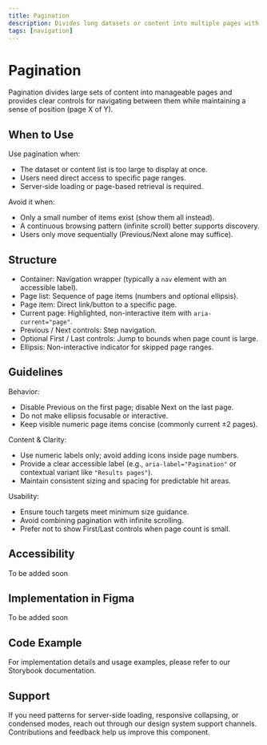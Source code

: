 ```yaml
---
title: Pagination
description: Divides long datasets or content into multiple pages with navigation controls.
tags: [navigation]
---
```


# Pagination

Pagination divides large sets of content into manageable pages and provides clear controls for navigating between them while maintaining a sense of position (page X of Y).

## When to Use

Use pagination when:

- The dataset or content list is too large to display at once.
- Users need direct access to specific page ranges.
- Server‑side loading or page-based retrieval is required.

Avoid it when:

- Only a small number of items exist (show them all instead).
- A continuous browsing pattern (infinite scroll) better supports discovery.
- Users only move sequentially (Previous/Next alone may suffice).

## Structure

- Container: Navigation wrapper (typically a `nav` element with an accessible label).
- Page list: Sequence of page items (numbers and optional ellipsis).
- Page item: Direct link/button to a specific page.
- Current page: Highlighted, non-interactive item with `aria-current="page"`.
- Previous / Next controls: Step navigation.
- Optional First / Last controls: Jump to bounds when page count is large.
- Ellipsis: Non-interactive indicator for skipped page ranges.

## Guidelines

Behavior:

- Disable Previous on the first page; disable Next on the last page.
- Do not make ellipsis focusable or interactive.
- Keep visible numeric page items concise (commonly current ±2 pages).

Content & Clarity:

- Use numeric labels only; avoid adding icons inside page numbers.
- Provide a clear accessible label (e.g., `aria-label="Pagination"` or contextual variant like `"Results pages"`).
- Maintain consistent sizing and spacing for predictable hit areas.

Usability:

- Ensure touch targets meet minimum size guidance.
- Avoid combining pagination with infinite scrolling.
- Prefer not to show First/Last controls when page count is small.

## Accessibility

To be added soon

## Implementation in Figma

To be added soon

## Code Example

For implementation details and usage examples, please refer to our Storybook documentation.

## Support

If you need patterns for server-side loading, responsive collapsing, or condensed modes, reach out through our design system support channels. Contributions and feedback help us improve this component.
